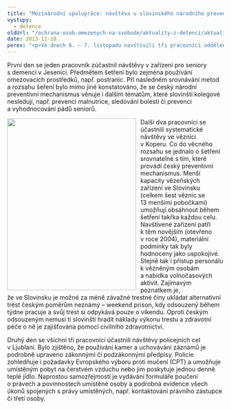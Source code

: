 ```yaml
---
title: "Mezinárodní spolupráce: návštěva u slovinského národního preventivního mechanismu"
vystupy:
  - detence
oldUrl: "/ochrana-osob-omezenych-na-svobode/aktuality-z-detenci/aktuality-z-detenci-2013/mezinarodni-spoluprace-navsteva-u-slovinskeho-narodniho-preventivniho-mechanismu/"
date: 2013-11-18
perex: "<p>Ve dnech 6. – 7. listopadu navštívili tři pracovníci oddělení dohledu své slovinské kolegy z Kanceláře Ombudsmana Slovinské republiky, který stejně jako veřejný ochránce práv vykonává úkol národního preventivního mechanismu. Cílem reciproční návštěvy bylo bližší seznámení se s praktickými aspekty systematických návštěv, jak je provádějí kolegové ve Slovinsku.</p>"
---
```


<!-- imported from the old website -->

<p>První den se jeden pracovník zúčastnil návštěvy v zařízení pro seniory s demencí v Jesenici. Předmětem šetření bylo zejména používání omezovacích prostředků, např. postranic. Při následném srovnávání metod a rozsahu šeření bylo mimo jiné konstatováno, že se český národní preventivní mechanismus věnuje i dalším tématům, které slovinští kolegové nesledují, např. prevenci malnutrice, sledování bolesti či prevenci a vyhodnocování pádů seniorů. </p><p><img src="/uploads-import/uploads/RTEmagicC_Slovinsko-cela-1.jpg.jpg" style="PADDING-RIGHT: 10px; FLOAT: left" title="Policejní cela ve Slovinsku" height="400" width="300" alt="" />Další dva pracovníci se účastnili systematické návštěvy ve věznici v Koperu. Co do věcného rozsahu se jednalo o šetření srovnatelné s tím, které provádí český preventivní mechanismus. Menší kapacity vězeňských zařízení ve Slovinsku (celkem šest věznic se 13 menšími pobočkami) umožňují obsáhnout během šetření takřka každou celu. Navštívené zařízení patří k těm novějším (otevřeno v roce 2004), materiální podmínky tak byly hodnoceny jako uspokojivé. Stejně tak i přístup personálu k vězněným osobám a nabídka volnočasových aktivit. Zajímavým poznatkem je, že ve Slovinsku je možné za méně závažné trestné činy ukládat alternativní trest českým poměrům neznámý – weekend prison, kdy odsouzený během týdne pracuje a svůj trest si odpykává pouze o víkendu. Oproti českým odsouzeným nemusí ti slovinští hradit náklady výkonu trestu a zdravotní péče o ně je zajišťována pomocí civilního zdravotnictví.</p><p>Druhý den se všichni tři pracovníci účastnili návštěvy policejních cel v Ljublani. Bylo zjištěno, že používání kamer a uchovávání záznamů je podrobně upraveno zákonnými či podzákonnými předpisy. Policie zohledňuje i požadavky Evropského výboru proti mučení (CPT) a umožňuje umístěným pobyt na čerstvém vzduchu nebo jim poskytuje jednou denně teplé jídlo. Naprostou samozřejmostí je vydávání formuláře poučení o právech a povinnostech umístěné osoby a podrobná evidence všech úkonů spojených s právy umístěných, např. kontaktování právního zástupce či třetí osoby. </p>
